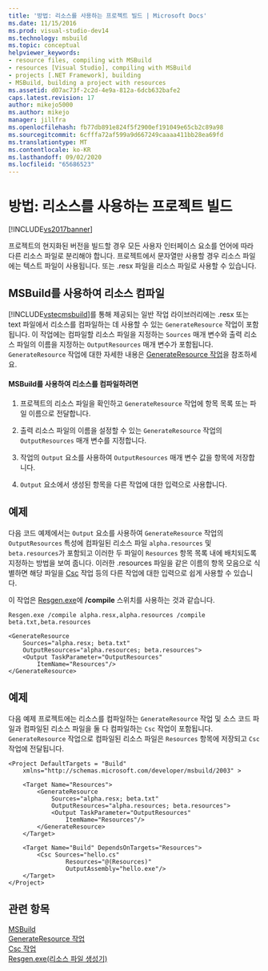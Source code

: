 ```yaml
---
title: '방법: 리소스를 사용하는 프로젝트 빌드 | Microsoft Docs'
ms.date: 11/15/2016
ms.prod: visual-studio-dev14
ms.technology: msbuild
ms.topic: conceptual
helpviewer_keywords:
- resource files, compiling with MSBuild
- resources [Visual Studio], compiling with MSBuild
- projects [.NET Framework], building
- MSBuild, building a project with resources
ms.assetid: d07ac73f-2c2d-4e9a-812a-6dcb632bafe2
caps.latest.revision: 17
author: mikejo5000
ms.author: mikejo
manager: jillfra
ms.openlocfilehash: fb77db891e824f5f2900ef191049e65cb2c89a98
ms.sourcegitcommit: 6cfffa72af599a9d667249caaaa411bb28ea69fd
ms.translationtype: MT
ms.contentlocale: ko-KR
ms.lasthandoff: 09/02/2020
ms.locfileid: "65686523"
---
```

# <a name="how-to-build-a-project-that-has-resources"></a>방법: 리소스를 사용하는 프로젝트 빌드
[!INCLUDE[vs2017banner](../includes/vs2017banner.md)]

프로젝트의 현지화된 버전을 빌드할 경우 모든 사용자 인터페이스 요소를 언어에 따라 다른 리소스 파일로 분리해야 합니다. 프로젝트에서 문자열만 사용할 경우 리소스 파일에는 텍스트 파일이 사용됩니다. 또는 .resx 파일을 리소스 파일로 사용할 수 있습니다.  
  
## <a name="compiling-resources-with-msbuild"></a>MSBuild를 사용하여 리소스 컴파일  
 [!INCLUDE[vstecmsbuild](../includes/vstecmsbuild-md.md)]를 통해 제공되는 일반 작업 라이브러리에는 .resx 또는 text 파일에서 리소스를 컴파일하는 데 사용할 수 있는 `GenerateResource` 작업이 포함됩니다. 이 작업에는 컴파일할 리소스 파일을 지정하는 `Sources` 매개 변수와 출력 리소스 파일의 이름을 지정하는 `OutputResources` 매개 변수가 포함됩니다. `GenerateResource` 작업에 대한 자세한 내용은 [GenerateResource 작업](../msbuild/generateresource-task.md)을 참조하세요.  
  
#### <a name="to-compile-resources-with-msbuild"></a>MSBuild를 사용하여 리소스를 컴파일하려면  
  
1. 프로젝트의 리소스 파일을 확인하고 `GenerateResource` 작업에 항목 목록 또는 파일 이름으로 전달합니다.  
  
2. 출력 리소스 파일의 이름을 설정할 수 있는 `GenerateResource` 작업의 `OutputResources` 매개 변수를 지정합니다.  
  
3. 작업의 `Output` 요소를 사용하여 `OutputResources` 매개 변수 값을 항목에 저장합니다.  
  
4. `Output` 요소에서 생성된 항목을 다른 작업에 대한 입력으로 사용합니다.  
  
## <a name="example"></a>예제  
 다음 코드 예제에서는 `Output` 요소를 사용하여 `GenerateResource` 작업의 `OutputResources` 특성에 컴파일된 리소스 파일 `alpha.resources` 및 `beta.resources`가 포함되고 이러한 두 파일이 `Resources` 항목 목록 내에 배치되도록 지정하는 방법을 보여 줍니다. 이러한 .resources 파일을 같은 이름의 항목 모음으로 식별하면 해당 파일을 [Csc](../msbuild/csc-task.md) 작업 등의 다른 작업에 대한 입력으로 쉽게 사용할 수 있습니다.  
  
 이 작업은 [Resgen.exe](https://msdn.microsoft.com/library/8ef159de-b660-4bec-9213-c3fbc4d1c6f4)에 **/compile** 스위치를 사용하는 것과 같습니다.  
  
 `Resgen.exe /compile alpha.resx,alpha.resources /compile beta.txt,beta.resources`  
  
```  
<GenerateResource  
    Sources="alpha.resx; beta.txt"  
    OutputResources="alpha.resources; beta.resources">  
    <Output TaskParameter="OutputResources"  
        ItemName="Resources"/>  
</GenerateResource>  
```  
  
## <a name="example"></a>예제  
 다음 예제 프로젝트에는 리소스를 컴파일하는 `GenerateResource` 작업 및 소스 코드 파일과 컴파일된 리소스 파일을 둘 다 컴파일하는 `Csc` 작업이 포함됩니다. `GenerateResource` 작업으로 컴파일된 리소스 파일은 `Resources` 항목에 저장되고 `Csc` 작업에 전달됩니다.  
  
```  
<Project DefaultTargets = "Build"  
    xmlns="http://schemas.microsoft.com/developer/msbuild/2003" >  
  
    <Target Name="Resources">  
        <GenerateResource  
            Sources="alpha.resx; beta.txt"  
            OutputResources="alpha.resources; beta.resources">  
            <Output TaskParameter="OutputResources"  
                ItemName="Resources"/>  
        </GenerateResource>  
    </Target>  
  
    <Target Name="Build" DependsOnTargets="Resources">  
        <Csc Sources="hello.cs"  
                Resources="@(Resources)"  
                OutputAssembly="hello.exe"/>  
    </Target>  
</Project>  
```  
  
## <a name="see-also"></a>관련 항목  
[MSBuild](msbuild.md)  
 [GenerateResource 작업](../msbuild/generateresource-task.md)   
 [Csc 작업](../msbuild/csc-task.md)   
 [Resgen.exe(리소스 파일 생성기)](https://msdn.microsoft.com/library/8ef159de-b660-4bec-9213-c3fbc4d1c6f4)
